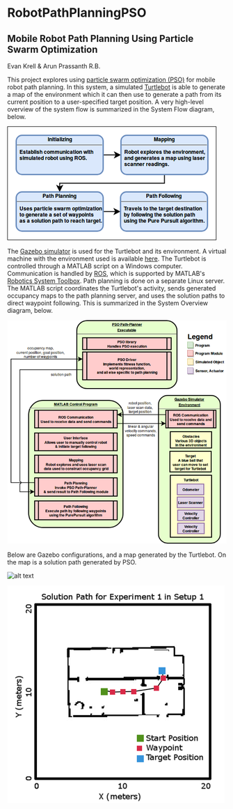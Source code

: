 # RobotPathPlanningPSO

## Mobile Robot Path Planning Using Particle Swarm Optimization

Evan Krell & Arun Prassanth R.B.

This project explores using [particle swarm optimization (PSO)](https://en.wikipedia.org/wiki/Particle_swarm_optimization) for mobile robot path planning. 
In this system, a simulated [Turtlebot](http://www.turtlebot.com/) is able to generate a map of the environment which it
can then use to generate a path from its current position to a user-specified target position. A very high-level overview of the system flow is summarized in the 
System Flow diagram, below. 

![alt text][system_flow]

[system_flow]: doc/img/system_flow.png "System Flow"

The [Gazebo simulator](http://gazebosim.org/) is used for the Turtlebot and its environment. 
A virtual machine with the environment used is available [here](https://www.mathworks.com/supportfiles/robotics/ros/virtual_machines/v3/installation_instructions.htm).
The Turtlebot is controlled through a MATLAB script on a Windows computer. Communication is handled by [ROS](http://www.ros.org/), 
which is supported by MATLAB's [Robotics System Toolbox](https://www.mathworks.com/products/robotics.html). 
Path planning is done on a separate Linux server. The MATLAB script coordinates the Turtlebot's activity, sends generated occupancy maps to the path planning server, 
and uses the solution paths to direct waypoint following. This is summarized in the System Overview diagram, below. 

![alt text][system_overview]

[system_overview]: doc/img/system_overview.png "System Overview"

Below are Gazebo configurations, and a map generated by the Turtlebot. On the map is a solution path generated by PSO. 

![alt text][setup_1]

[Setup_1]: doc/img/Setup_1.png "Setup 1"


![alt text][setup_1_Run_1]

[Setup_1_Run_1]: doc/img/PSO_Setup1_Run1.png "Setup 1 Run 1"


